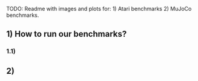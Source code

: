 TODO: Readme with images and plots for: 1) Atari benchmarks 2) MuJoCo benchmarks.


## 1) How to run our benchmarks?
### 1.1) 
## 2) 
